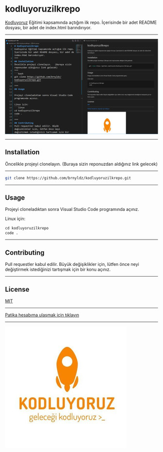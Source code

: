 # kodluyoruzilkrepo
[Kodluyoruz](https://www.kodluyoruz.org) Eğitimi kapsamında açtığım ilk repo. İçerisinde bir adet README dosyası, bir adet de index.html barındırıyor. 
***
![github](figures/kodluyoruzilkrepo.PNG)
***
## Installation
Öncelikle projeyi clonelayın.   (Buraya sizin reponuzdan aldığınız link gelecek)
***
```bash
git clone https://github.com/brnyldz/kodluyoruzilkrepo.git
```
***
## Usage

Projeyi cloneladıktan sonra Visual Studio Code programında açınız.

Linux için:
```linux
cd kodluyoruzilkrepo
code .
```
***
## Contributing
Pull requestler kabul edilir. Büyük değişiklikler için, lütfen önce neyi değiştirmek istediğinizi tartışmak için bir konu açınız.
***

## License
[MIT](https://choosealicense.com/licenses/mit/)
***

[Patika hesabıma ulaşmak için tıklayın](https://app.patika.dev/brnyldz)


****
![Kodluyoruz Logo](https://raw.githubusercontent.com/Kodluyoruz/taskforce/git/git/markdown-nedir-nasil-kullaniriz-/figures/kodluyoruz_logo.jpg)
